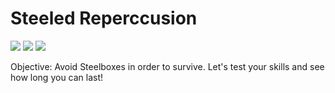 <h1> Steeled Reperccusion</h1>
<img src="https://github.com/cmarmolejomatos4606/Steeled-Reperccusion/blob/master/Game%20Plan/Capture%20Title.PNG">
<img src="https://github.com/cmarmolejomatos4606/Steeled-Reperccusion/blob/master/Game%20Plan/Capture%20Pt1.PNG">
<img src="https://github.com/cmarmolejomatos4606/Steeled-Reperccusion/blob/master/Game%20Plan/Capture%20Game%20Over.PNG">
<p>Objective: Avoid Steelboxes in order to survive. Let's test your skills and see how long you can last!</p>
